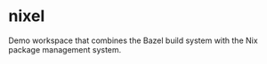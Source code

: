 # nixel
Demo workspace that combines the Bazel build system with the Nix package management system.
